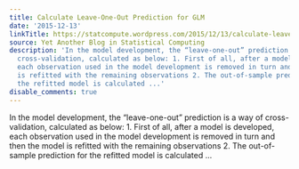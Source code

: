 ```yaml
---
title: Calculate Leave-One-Out Prediction for GLM
date: '2015-12-13'
linkTitle: https://statcompute.wordpress.com/2015/12/13/calculate-leave-one-out-prediction-for-glm/
source: Yet Another Blog in Statistical Computing
description: 'In the model development, the “leave-one-out” prediction is a way of
  cross-validation, calculated as below: 1. First of all, after a model is developed,
  each observation used in the model development is removed in turn and then the model
  is refitted with the remaining observations 2. The out-of-sample prediction for
  the refitted model is calculated ...'
disable_comments: true
---
```

In the model development, the “leave-one-out” prediction is a way of cross-validation, calculated as below: 1. First of all, after a model is developed, each observation used in the model development is removed in turn and then the model is refitted with the remaining observations 2. The out-of-sample prediction for the refitted model is calculated ...